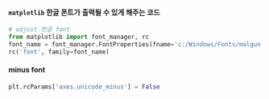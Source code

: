 #### `matplotlib` 한글 폰트가 출력될 수 있게 해주는 코드
```python
# adjust 한글 font
from matplotlib import font_manager, rc
font_name = font_manager.FontProperties(fname='c:/Windows/Fonts/malgun.ttf').get_name()
rc('font', family=font_name)
```
#### minus font
```python
plt.rcParams['axes.unicode_minus'] = False
```
